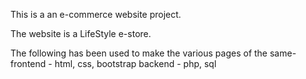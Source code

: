 
This is a an e-commerce website project.

The website is a LifeStyle e-store.

The following has been used to make the various pages of the same-
frontend - html, css, bootstrap
backend - php, sql

